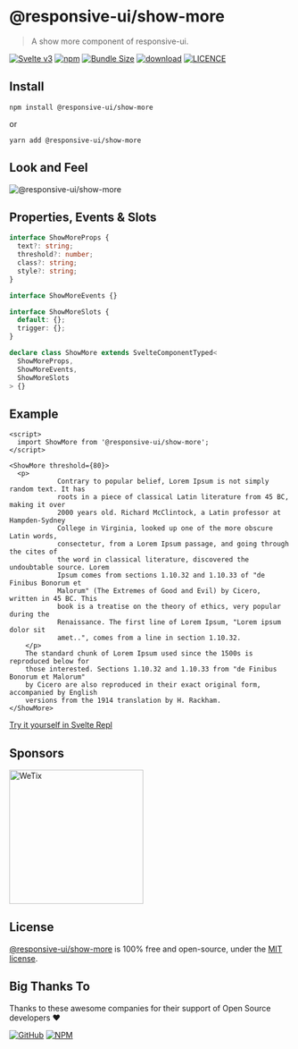 # @responsive-ui/show-more

> A show more component of responsive-ui.

<p>

[![Svelte v3](https://img.shields.io/badge/svelte-v3-orange.svg)](https://svelte.dev)
[![npm](https://img.shields.io/npm/v/@responsive-ui/show-more.svg)](https://www.npmjs.com/package/@responsive-ui/show-more)
[![Bundle Size](https://badgen.net/bundlephobia/minzip/%40responsive-ui%2Fshow-more)](https://bundlephobia.com/result?p=@responsive-ui/show-more)
[![download](https://img.shields.io/npm/dw/@responsive-ui/show-more.svg)](https://www.npmjs.com/package/@responsive-ui/show-more)
[![LICENCE](https://img.shields.io/github/license/wetix/responsive-ui)](https://github.com/wetix/responsive-ui/blob/master/LICENSE)

</p>

## Install

```console
npm install @responsive-ui/show-more
```

or

```console
yarn add @responsive-ui/show-more
```

## Look and Feel

<img src="https://user-images.githubusercontent.com/28108597/105342925-ee7d6600-5c1b-11eb-826a-f24ae3a30545.png"
alt="@responsive-ui/show-more" />

## Properties, Events & Slots

```ts
interface ShowMoreProps {
  text?: string;
  threshold?: number;
  class?: string;
  style?: string;
}

interface ShowMoreEvents {}

interface ShowMoreSlots {
  default: {};
  trigger: {};
}

declare class ShowMore extends SvelteComponentTyped<
  ShowMoreProps,
  ShowMoreEvents,
  ShowMoreSlots
> {}
```

## Example

```svelte
<script>
  import ShowMore from '@responsive-ui/show-more';
</script>

<ShowMore threshold={80}>
  <p>
			Contrary to popular belief, Lorem Ipsum is not simply random text. It has
			roots in a piece of classical Latin literature from 45 BC, making it over
			2000 years old. Richard McClintock, a Latin professor at Hampden-Sydney
			College in Virginia, looked up one of the more obscure Latin words,
			consectetur, from a Lorem Ipsum passage, and going through the cites of
			the word in classical literature, discovered the undoubtable source. Lorem
			Ipsum comes from sections 1.10.32 and 1.10.33 of "de Finibus Bonorum et
			Malorum" (The Extremes of Good and Evil) by Cicero, written in 45 BC. This
			book is a treatise on the theory of ethics, very popular during the
			Renaissance. The first line of Lorem Ipsum, "Lorem ipsum dolor sit
			amet..", comes from a line in section 1.10.32.
	</p>
	The standard chunk of Lorem Ipsum used since the 1500s is reproduced below for
	those interested. Sections 1.10.32 and 1.10.33 from "de Finibus Bonorum et Malorum"
	by Cicero are also reproduced in their exact original form, accompanied by English
	versions from the 1914 translation by H. Rackham.
</ShowMore>
```

[Try it yourself in Svelte Repl](https://svelte.dev/repl/e70235a5b5d041cb84e52e3b5998c45c?version=latest)

## Sponsors

<img src="https://asset.wetix.my/images/logo/wetix.png" alt="WeTix" width="240px">

## License

[@responsive-ui/show-more](https://github.com/wetix/responsive-ui/tree/master/components/show-more) is 100% free and open-source, under the [MIT license](https://github.com/wetix/responsive-ui/blob/master/LICENSE).

## Big Thanks To

Thanks to these awesome companies for their support of Open Source developers ❤

[![GitHub](https://jstools.dev/img/badges/github.svg)](https://github.com/open-source)
[![NPM](https://jstools.dev/img/badges/npm.svg)](https://www.npmjs.com/)
